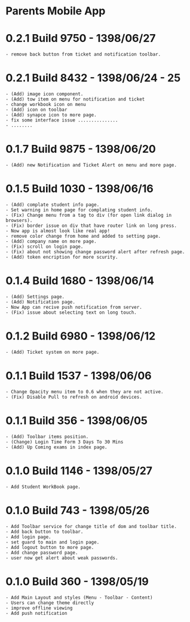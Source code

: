 # Parents Mobile App



# 0.2.1 Build 9750 - 1398/06/27
    - remove back button from ticket and notification toolbar.


# 0.2.1 Build 8432 - 1398/06/24 - 25
    - (Add) image icon component.
    - (Add) tow item on menu for notification and ticket
    - change workbook icon on menu
    - (Add) icon on toolbar
    - (Add) synapce icon to more page.
    - fix some interface issue ...............
    - ........


# 0.1.7 Build 9875 - 1398/06/20
    - (Add) new Notification and Ticket Alert on menu and more page.


# 0.1.5 Build 1030 - 1398/06/16
    - (Add) complate student info page.
    - Set warning in home page for complating student info.
    - (Fix) Change menu from a tag to div (for open link dialog in browsers).
    - (Fix) border issue on div that have router link on long press.
    - Now app is almost look like real app!
    - remove color change from home and added to setting page.
    - (Add) company name on more page.
    - (Fix) scroll on login page.
    - (Fix) about not showing change password alert after refresh page.
    - (Add) token encription for more scurity.


# 0.1.4 Build 1680 - 1398/06/14
    - (Add) Settings page.
    - (Add) Notification page.
    - Now App can recive push notification from server.
    - (Fix) issue about selecting text on long touch.


# 0.1.2 Build 6980 - 1398/06/12
    - (Add) Ticket system on more page.
    

# 0.1.1 Build 1537 - 1398/06/06
    - Change Opacity menu item to 0.6 when they are not active.
    - (Fix) Disable Pull to refresh on android devices.


# 0.1.1 Build 356 - 1398/06/05
    - (Add) Toolbar items position.
    - (Change) Login Time Form 3 Days To 30 Mins
    - (Add) Up Coming exams in index page.


# 0.1.0 Build 1146 - 1398/05/27
    - Add Student WorkBook page.
    
# 0.1.0 Build 743 - 1398/05/26
    - Add Toolbar service for change title of dom and toolbar title.
    - Add back button to toolbar.
    - Add login page.
    - set guard to main and login page.
    - Add logout button to more page.
    - Add change password page.
    - user now get alert about weak passwords.


# 0.1.0 Build 360 - 1398/05/19
    - Add Main Layout and styles (Menu - Toolbar - Content)
    - Users can change theme directly
    - improve offline viewing
    - Add push notification